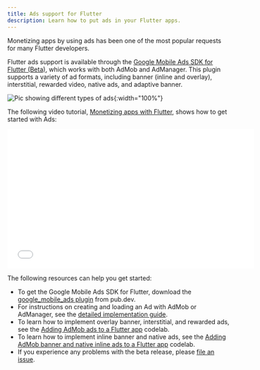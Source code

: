 ```yaml
---
title: Ads support for Flutter
description: Learn how to put ads in your Flutter apps.
---
```


Monetizing apps by using ads has been one of
the most popular requests for many Flutter developers.

Flutter ads support is available through the
[Google Mobile Ads SDK for Flutter (Beta)][plugin],
which works with both AdMob and AdManager.
This plugin supports a variety of ad formats,
including banner (inline and overlay),
interstitial, rewarded video, native ads,
and adaptive banner.

![Pic showing different types of ads]({{site.url}}/assets/images/ads/GoogleMobileAdTypes.png){:width="100%"}

The following video tutorial,
[Monetizing apps with Flutter][],
shows how to get started with Ads:

<iframe width="560" height="315" src="{{site.youtube-site}}/embed/m0d_pbgeeG8" frameborder="0" allow="accelerometer; autoplay; clipboard-write; encrypted-media; gyroscope; picture-in-picture" allowfullscreen></iframe><br>

The following resources can help you get started:

* To get the Google Mobile Ads SDK for Flutter,
  download the [google_mobile_ads plugin][plugin] from pub.dev.
* For instructions on creating and loading an Ad with
  AdMob or AdManager, see the [detailed implementation guide][].
* To learn how to implement overlay banner,
  interstitial, and rewarded ads, see the
  [Adding AdMob ads to a Flutter app][] codelab.
* To learn how to implement inline banner
  and native ads, see the [Adding AdMob banner
  and native inline ads to a Flutter app][] codelab.
* If you experience any problems with the beta release,
  please [file an issue][].


[Adding AdMob Ads to a Flutter app]: {{site.codelabs}}/codelabs/admob-ads-in-flutter#0
[Adding AdMob banner and native inline ads to a Flutter app]: {{site.codelabs}}/codelabs/admob-inline-ads-in-flutter
[detailed implementation guide]: {{site.developers}}/admob/flutter
[file an issue]: {{site.github}}/googleads/googleads-mobile-flutter/issues
[Monetizing apps with Flutter]: {{site.youtube-site}}/watch?v=m0d_pbgeeG8&feature=youtu.be
[plugin]: {{site.pub-pkg}}/google_mobile_ads
